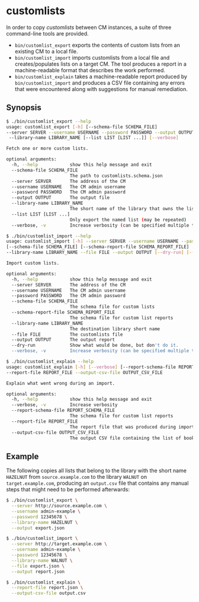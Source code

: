 # customlists

In order to copy _customlists_ between CM instances, a suite of three command-line tools are provided.

* `bin/customlist_export` exports the contents of custom lists from an existing CM to a local file.
* `bin/customlist_import` imports customlists from a local file and creates/populates lists on a target CM. The tool
  produces a report in a machine-readable format that describes the work performed.
* `bin/customlist_explain` takes a machine-readable report produced by
  `bin/customlist_import` and produces a CSV file containing any errors that were encountered along with suggestions for
  manual remediation.

## Synopsis

```bash
$ ./bin/customlist_export --help
usage: customlist_export [-h] [--schema-file SCHEMA_FILE]
--server SERVER --username USERNAME --password PASSWORD --output OUTPUT
 --library-name LIBRARY_NAME [--list LIST [LIST ...]] [--verbose]

Fetch one or more custom lists.

optional arguments:
  -h, --help            show this help message and exit
  --schema-file SCHEMA_FILE
                        The path to customlists.schema.json
  --server SERVER       The address of the CM
  --username USERNAME   The CM admin username
  --password PASSWORD   The CM admin password
  --output OUTPUT       The output file
  --library-name LIBRARY_NAME
                        The short name of the library that owns the lists.
  --list LIST [LIST ...]
                        Only export the named list (may be repeated)
  --verbose, -v         Increase verbosity (can be specified multiple times to export multiple lists)

```

```bash
$ ./bin/customlist_import --help
usage: customlist_import [-h] --server SERVER --username USERNAME --password PASSWORD
[--schema-file SCHEMA_FILE] [--schema-report-file SCHEMA_REPORT_FILE]
--library-name LIBRARY_NAME --file FILE --output OUTPUT [--dry-run] [--verbose]

Import custom lists.

optional arguments:
  -h, --help            show this help message and exit
  --server SERVER       The address of the CM
  --username USERNAME   The CM admin username
  --password PASSWORD   The CM admin password
  --schema-file SCHEMA_FILE
                        The schema file for custom lists
  --schema-report-file SCHEMA_REPORT_FILE
                        The schema file for custom list reports
  --library-name LIBRARY_NAME
                        The destination library short name
  --file FILE           The customlists file
  --output OUTPUT       The output report
  --dry-run             Show what would be done, but don't do it.
  --verbose, -v         Increase verbosity (can be specified multiple times)


```

```bash
$ ./bin/customlist_explain --help
usage: customlist_explain [-h] [--verbose] [--report-schema-file REPORT_SCHEMA_FILE]
--report-file REPORT_FILE --output-csv-file OUTPUT_CSV_FILE

Explain what went wrong during an import.

optional arguments:
  -h, --help            show this help message and exit
  --verbose, -v         Increase verbosity
  --report-schema-file REPORT_SCHEMA_FILE
                        The schema file for custom list reports
  --report-file REPORT_FILE
                        The report file that was produced during importing
  --output-csv-file OUTPUT_CSV_FILE
                        The output CSV file containing the list of books to be fixed

```

## Example

The following copies all lists that belong to the library with the short name `HAZELNUT` from `source.example.com`
to the library `WALNUT` on `target.example.com`, producing an `output.csv` file that  contains any manual steps that
might need to be performed afterwards:

```bash
$ ./bin/customlist_export \
  --server http://source.example.com \
  --username admin-example \
  --password 12345678 \
  --library-name HAZELNUT \
  --output export.json

$ ./bin/customlist_import \
  --server http://target.example.com \
  --username admin-example \
  --password 12345678 \
  --library-name WALNUT \
  --file export.json \
  --output report.json

$ ./bin/customlist_explain \
  --report-file report.json \
  --output-csv-file output.csv
```
